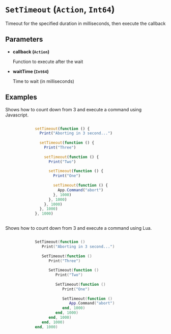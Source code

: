 # `SetTimeout` (`Action`, `Int64`)


Timeout for the specified duration in milliseconds, then execute the callback


## Parameters

* **callback (`Action`)** 

	Function to execute after the wait

* **waitTime (`Int64`)** 

	Time to wait (in milliseconds)


## Examples

Shows how to count down from 3 and execute a command using Javascript.

```js

             setTimeout(function () {
               Print("Aborting in 3 second...")
                
               setTimeout(function () {
                 Print("Three")
             
                 setTimeout(function () {
                   Print("Two")
             
                   setTimeout(function () {
                     Print("One")
             
                     setTimeout(function () {
                       App.Command("abort")
                     }, 1000)
                   }, 1000)
                 }, 1000)
               }, 1000)
             }, 1000)
             
```

Shows how to count down from 3 and execute a command using Lua.

```lua

             SetTimeout(function ()
                Print("Aborting in 3 second...")
            
                SetTimeout(function ()
                   Print("Three")
            
                   SetTimeout(function ()
                      Print("Two")
            
                      SetTimeout(function ()
                         Print("One")
            
                         SetTimeout(function ()
                            App.Command("abort")
                         end, 1000)
                      end, 1000)
                   end, 1000)
                end, 1000)
             end, 1000)
             
```